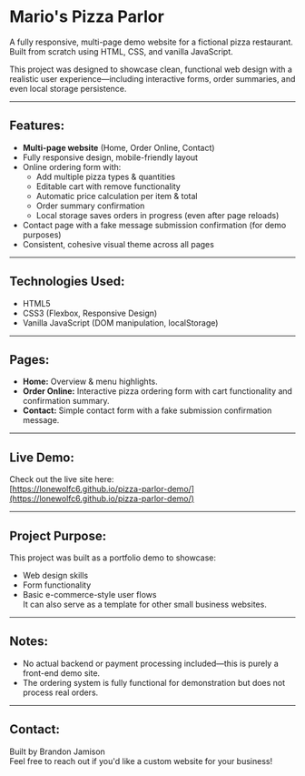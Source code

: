 # Mario's Pizza Parlor

A fully responsive, multi-page demo website for a fictional pizza restaurant.  
Built from scratch using HTML, CSS, and vanilla JavaScript.

This project was designed to showcase clean, functional web design with a realistic user experience—including interactive forms, order summaries, and even local storage persistence.

---

## Features:
- **Multi-page website** (Home, Order Online, Contact)
- Fully responsive design, mobile-friendly layout
- Online ordering form with:
  - Add multiple pizza types & quantities
  - Editable cart with remove functionality
  - Automatic price calculation per item & total
  - Order summary confirmation
  - Local storage saves orders in progress (even after page reloads)
- Contact page with a fake message submission confirmation (for demo purposes)
- Consistent, cohesive visual theme across all pages

---

## Technologies Used:
- HTML5
- CSS3 (Flexbox, Responsive Design)
- Vanilla JavaScript (DOM manipulation, localStorage)

---

## Pages:
- **Home:** Overview & menu highlights.
- **Order Online:** Interactive pizza ordering form with cart functionality and confirmation summary.
- **Contact:** Simple contact form with a fake submission confirmation message.

---

## Live Demo:
Check out the live site here:  
[https://lonewolfc6.github.io/pizza-parlor-demo/](https://lonewolfc6.github.io/pizza-parlor-demo/)

---

## Project Purpose:
This project was built as a portfolio demo to showcase:
- Web design skills
- Form functionality
- Basic e-commerce-style user flows  
It can also serve as a template for other small business websites.

---

## Notes:
- No actual backend or payment processing included—this is purely a front-end demo site.
- The ordering system is fully functional for demonstration but does not process real orders.

---

## Contact:
Built by Brandon Jamison  
Feel free to reach out if you'd like a custom website for your business!